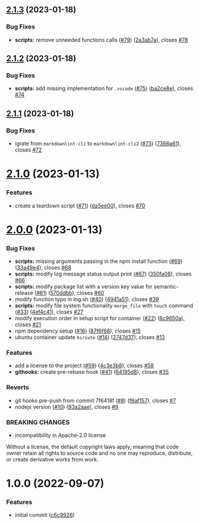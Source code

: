 ## [2.1.3](https://github.com/sentenz/devops/compare/v2.1.2...v2.1.3) (2023-01-18)


### Bug Fixes

* **scripts:** remove unneeded functions calls ([#79](https://github.com/sentenz/devops/issues/79)) ([2a3ab7a](https://github.com/sentenz/devops/commit/2a3ab7a4570c159a9833f89cac26d90838be00be)), closes [#78](https://github.com/sentenz/devops/issues/78)

## [2.1.2](https://github.com/sentenz/devops/compare/v2.1.1...v2.1.2) (2023-01-18)


### Bug Fixes

* **scripts:** add missing implementation for `.vscode` ([#75](https://github.com/sentenz/devops/issues/75)) ([ba2ce8e](https://github.com/sentenz/devops/commit/ba2ce8eb5ea803f0a5e56272cf66a9a9ca878868)), closes [#74](https://github.com/sentenz/devops/issues/74)

## [2.1.1](https://github.com/sentenz/devops/compare/v2.1.0...v2.1.1) (2023-01-18)


### Bug Fixes

* igrate from `markdownlint-cli` to  `markdownlint-cli2` ([#73](https://github.com/sentenz/devops/issues/73)) ([7366a61](https://github.com/sentenz/devops/commit/7366a614546c8be2b6210802f907c6300efe6b5e)), closes [#72](https://github.com/sentenz/devops/issues/72)

# [2.1.0](https://github.com/sentenz/devops/compare/v2.0.0...v2.1.0) (2023-01-13)


### Features

* create a teardown script ([#71](https://github.com/sentenz/devops/issues/71)) ([da5ee00](https://github.com/sentenz/devops/commit/da5ee00f0025ef67064861cdc3efa537ca2052ee)), closes [#70](https://github.com/sentenz/devops/issues/70)

# [2.0.0](https://github.com/sentenz/devops/compare/v1.0.0...v2.0.0) (2023-01-13)


### Bug Fixes

* **scripts:** missing arguments passing in the npm install function ([#69](https://github.com/sentenz/devops/issues/69)) ([33a49e4](https://github.com/sentenz/devops/commit/33a49e41aebd9a914e66a25641e60a2dd2c34e1a)), closes [#68](https://github.com/sentenz/devops/issues/68)
* **scripts:** modify log message status output print ([#67](https://github.com/sentenz/devops/issues/67)) ([350fa08](https://github.com/sentenz/devops/commit/350fa089b3c7c3310a3e1c904869cd616a8e0419)), closes [#66](https://github.com/sentenz/devops/issues/66)
* **scripts:** modify package list with a version key value for semantic-release ([#61](https://github.com/sentenz/devops/issues/61)) ([570ddbb](https://github.com/sentenz/devops/commit/570ddbbe8deccf41cefe319ce4ef308f09c911e9)), closes [#60](https://github.com/sentenz/devops/issues/60)
* modify function typo in log.sh ([#40](https://github.com/sentenz/devops/issues/40)) ([4941a51](https://github.com/sentenz/devops/commit/4941a51625f55d69f9c3d806fc5c3f98c5b32dbd)), closes [#39](https://github.com/sentenz/devops/issues/39)
* **scripts:** modify file system functionality `merge_file` with `touch` command ([#33](https://github.com/sentenz/devops/issues/33)) ([4ef4c41](https://github.com/sentenz/devops/commit/4ef4c4169de444a7752a316631e455672048d006)), closes [#27](https://github.com/sentenz/devops/issues/27)
* modify execution order in setup script for container ([#22](https://github.com/sentenz/devops/issues/22)) ([6c9650a](https://github.com/sentenz/devops/commit/6c9650a4c7394c5128e722885f351cbdeee87e49)), closes [#21](https://github.com/sentenz/devops/issues/21)
* npm dependency setup ([#16](https://github.com/sentenz/devops/issues/16)) ([87f6f68](https://github.com/sentenz/devops/commit/87f6f68ff9a09c76d7a0e63c68fbeb37a4ec5a23)), closes [#15](https://github.com/sentenz/devops/issues/15)
* ubuntu container update `hirsute` ([#14](https://github.com/sentenz/devops/issues/14)) ([2747d37](https://github.com/sentenz/devops/commit/2747d3773588a5cbdcf3445e1b24f040f3a86a7f)), closes [#13](https://github.com/sentenz/devops/issues/13)


### Features

* add a license to the project ([#59](https://github.com/sentenz/devops/issues/59)) ([4c3e3b8](https://github.com/sentenz/devops/commit/4c3e3b8a2da7ae9f25d9c5d0ace01ebecfb9dfde)), closes [#58](https://github.com/sentenz/devops/issues/58)
* **githooks:** create pre-rebase hook ([#41](https://github.com/sentenz/devops/issues/41)) ([64195d8](https://github.com/sentenz/devops/commit/64195d875f69d12b07c16f582c775cd23048efd5)), closes [#35](https://github.com/sentenz/devops/issues/35)


### Reverts

* git hooks pre-push from commit 7f6418f ([#8](https://github.com/sentenz/devops/issues/8)) ([f6af157](https://github.com/sentenz/devops/commit/f6af157d1654b920f2d0039b6ffc5c0fc5b46976)), closes [#7](https://github.com/sentenz/devops/issues/7)
* nodejs version ([#10](https://github.com/sentenz/devops/issues/10)) ([93a2aae](https://github.com/sentenz/devops/commit/93a2aaeae9fd6da129e7b8cef28d0ff3c388fe1d)), closes [#9](https://github.com/sentenz/devops/issues/9)


### BREAKING CHANGES

* incompatibility in Apache-2.0 license

Without a license, the default copyright laws apply, meaning that code owner retain all rights to source code and no one
may reproduce, distribute, or create derivative works from work.

# 1.0.0 (2022-09-07)


### Features

* initial commit ([c6c9926](https://github.com/sentenz/devops/commit/c6c992648a400a4ceb6ed91baa35869684360925))
